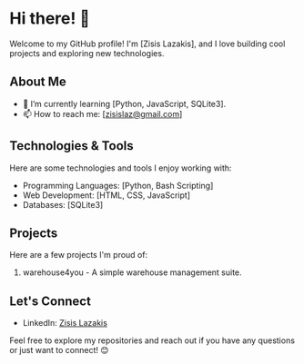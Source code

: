 # Hi there! 👋

Welcome to my GitHub profile! I'm [Zisis Lazakis], and I love building cool projects and exploring new technologies.

## About Me

- 🌱 I’m currently learning [Python, JavaScript, SQLite3].
- 📫 How to reach me: [zisislaz@gmail.com]

## Technologies & Tools

Here are some technologies and tools I enjoy working with:

- Programming Languages: [Python, Bash Scripting]
- Web Development: [HTML, CSS, JavaScript]
- Databases: [SQLite3]
  
## Projects

Here are a few projects I'm proud of:

1. warehouse4you - A simple warehouse management suite.


## Let's Connect

- LinkedIn: [Zisis Lazakis](https://gr.linkedin.com/in/zisis-lazakis-075065158)


Feel free to explore my repositories and reach out if you have any questions or just want to connect! 😊
